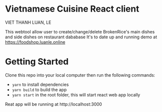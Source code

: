 # Vietnamese Cuisine React client

VIET THANH LUAN, LE

This webtool allow user to create/change/delete BrokenRice's main dishes and side dishes on restaurant dababase
It's to date up and running demo at https://foodshop.luanle.online

# Getting Started

Clone this repo into your local computer then run the following commands:

+ `yarn` to install dependencies
+ `yarn build` to build the app
+ `yarn start` in the root folder, this will start react web app locally

Reat app will be running at http://localhost:3000
